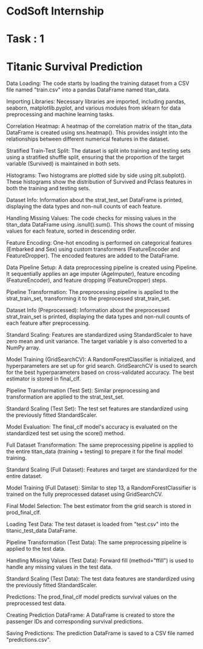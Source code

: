 # CodSoft Internship 
# Task : 1 
# Titanic Survival Prediction

Data Loading: The code starts by loading the training dataset from a CSV file named "train.csv" into a pandas DataFrame named titan_data.

Importing Libraries: Necessary libraries are imported, including pandas, seaborn, matplotlib.pyplot, and various modules from sklearn for data preprocessing and machine learning tasks.

Correlation Heatmap: A heatmap of the correlation matrix of the titan_data DataFrame is created using sns.heatmap(). This provides insight into the relationships between different numerical features in the dataset.

Stratified Train-Test Split: The dataset is split into training and testing sets using a stratified shuffle split, ensuring that the proportion of the target variable (Survived) is maintained in both sets.

Histograms: Two histograms are plotted side by side using plt.subplot(). These histograms show the distribution of Survived and Pclass features in both the training and testing sets.

Dataset Info: Information about the strat_test_set DataFrame is printed, displaying the data types and non-null counts of each feature.

Handling Missing Values: The code checks for missing values in the titan_data DataFrame using .isnull().sum(). This shows the count of missing values for each feature, sorted in descending order.

Feature Encoding: One-hot encoding is performed on categorical features (Embarked and Sex) using custom transformers (FeatureEncoder and FeatureDropper). The encoded features are added to the DataFrame.

Data Pipeline Setup: A data preprocessing pipeline is created using Pipeline. It sequentially applies an age imputer (AgeImputer), feature encoding (FeatureEncoder), and feature dropping (FeatureDropper) steps.

Pipeline Transformation: The preprocessing pipeline is applied to the strat_train_set, transforming it to the preprocessed strat_train_set.

Dataset Info (Preprocessed): Information about the preprocessed strat_train_set is printed, displaying the data types and non-null counts of each feature after preprocessing.

Standard Scaling: Features are standardized using StandardScaler to have zero mean and unit variance. The target variable y is also converted to a NumPy array.

Model Training (GridSearchCV): A RandomForestClassifier is initialized, and hyperparameters are set up for grid search. GridSearchCV is used to search for the best hyperparameters based on cross-validated accuracy. The best estimator is stored in final_clf.

Pipeline Transformation (Test Set): Similar preprocessing and transformation are applied to the strat_test_set.

Standard Scaling (Test Set): The test set features are standardized using the previously fitted StandardScaler.

Model Evaluation: The final_clf model's accuracy is evaluated on the standardized test set using the score() method.

Full Dataset Transformation: The same preprocessing pipeline is applied to the entire titan_data (training + testing) to prepare it for the final model training.

Standard Scaling (Full Dataset): Features and target are standardized for the entire dataset.

Model Training (Full Dataset): Similar to step 13, a RandomForestClassifier is trained on the fully preprocessed dataset using GridSearchCV.

Final Model Selection: The best estimator from the grid search is stored in prod_final_clf.

Loading Test Data: The test dataset is loaded from "test.csv" into the titanic_test_data DataFrame.

Pipeline Transformation (Test Data): The same preprocessing pipeline is applied to the test data.

Handling Missing Values (Test Data): Forward fill (method="ffill") is used to handle any missing values in the test data.

Standard Scaling (Test Data): The test data features are standardized using the previously fitted StandardScaler.

Predictions: The prod_final_clf model predicts survival values on the preprocessed test data.

Creating Prediction DataFrame: A DataFrame is created to store the passenger IDs and corresponding survival predictions.

Saving Predictions: The prediction DataFrame is saved to a CSV file named "predictions.csv".
